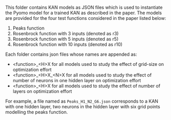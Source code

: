This folder contains KAN models as JSON files which is used to instantiate the Pyomo model for a trained KAN as described in the paper.
The models are provided for the four test functions considered in the paper listed below:
1. Peaks function
2. Rosenbrock function with 3 inputs (denoted as r3)
3. Rosenbrock function with 5 inputs (denoted as r5)
4. Rosenbrock function with 10 inputs (denoted as r10)

Each folder contains json files whose names are appended as:
- \<function\>_\<H\>X for all models used to study the effect of grid-size on optimization effort
- \<function\>_\<H\>X\_\<N\>X for all models used to study the effect of number of neurons in one hidden layer on optimization effort
- \<function\>_\<H\>X for all models used to study the effect of number of layers on optimization effort

For example, a file named as `Peaks_H1_N2_G6.json` corresponds to a KAN with one hidden layer, two neurons in the hidden layer with six grid points modelling the peaks function.
